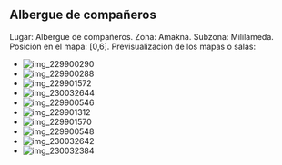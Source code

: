## Albergue de compañeros
Lugar: Albergue de compañeros.
Zona: Amakna.
Subzona: Mililameda.
Posición en el mapa: [0,6].
Previsualización de los mapas o salas:
- ![img_229900290](https://media.discordapp.net/attachments/1115311447145193482/1115355746444525659/229900290.jpg)
- ![img_229900288](https://media.discordapp.net/attachments/1115311447145193482/1115355725309411358/229900288.jpg)
- ![img_229901572](https://media.discordapp.net/attachments/1115311447145193482/1115355757651701900/229901572.jpg)
- ![img_230032644](https://media.discordapp.net/attachments/1115311447145193482/1115355786349129919/230032644.jpg)
- ![img_229900546](https://media.discordapp.net/attachments/1115311447145193482/1115355749359566941/229900546.jpg)
- ![img_229901312](https://media.discordapp.net/attachments/1115311447145193482/1115355754443063429/229901312.jpg)
- ![img_229901570](https://media.discordapp.net/attachments/1115311447145193482/1115355755839770735/229901570.jpg)
- ![img_229900548](https://media.discordapp.net/attachments/1115311447145193482/1115355752475922493/229900548.jpg)
- ![img_230032642](https://media.discordapp.net/attachments/1115311447145193482/1115355783534739546/230032642.jpg)
- ![img_230032384](https://media.discordapp.net/attachments/1115311447145193482/1115355761636278393/230032384.jpg)